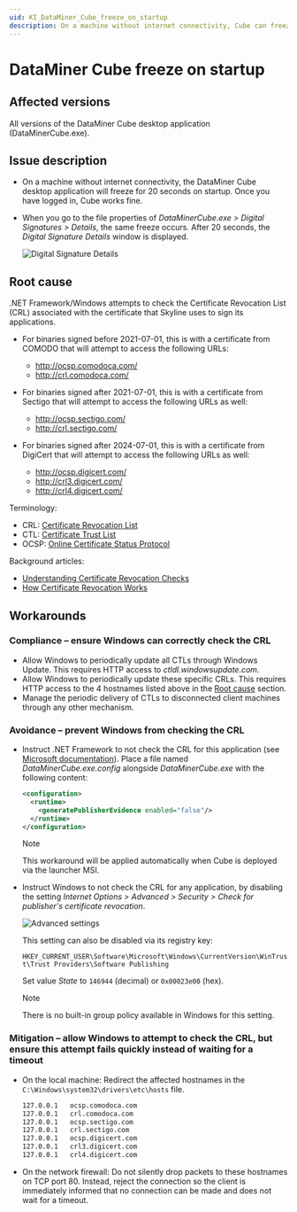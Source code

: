 ```yaml
---
uid: KI_DataMiner_Cube_freeze_on_startup
description: On a machine without internet connectivity, Cube can freeze for 20 seconds on startup. To avoid this, ensure Windows can correctly check the CRL.
---
```


# DataMiner Cube freeze on startup

## Affected versions

All versions of the DataMiner Cube desktop application (DataMinerCube.exe).

## Issue description

- On a machine without internet connectivity, the DataMiner Cube desktop application will freeze for 20 seconds on startup. Once you have logged in, Cube works fine.
- When you go to the file properties of *DataMinerCube.exe > Digital Signatures > Details*, the same freeze occurs. After 20 seconds, the *Digital Signature Details* window is displayed.

    ![Digital Signature Details](~/dataminer/images/CRL-Freeze-Signature-Details.png)

## Root cause

.NET Framework/Windows attempts to check the Certificate Revocation List (CRL) associated with the certificate that Skyline uses to sign its applications.

- For binaries signed before 2021-07-01, this is with a certificate from COMODO that will attempt to access the following URLs:

  - <http://ocsp.comodoca.com/>
  - <http://crl.comodoca.com/>

- For binaries signed after 2021-07-01, this is with a certificate from Sectigo that will attempt to access the following URLs as well:

  - <http://ocsp.sectigo.com/>
  - <http://crl.sectigo.com/>

- For binaries signed after 2024-07-01, this is with a certificate from DigiCert that will attempt to access the following URLs as well:

  - <http://ocsp.digicert.com/>
  - <http://crl3.digicert.com/>
  - <http://crl4.digicert.com/>

Terminology:

- CRL: [Certificate Revocation List](https://en.wikipedia.org/wiki/Certificate_revocation_list)
- CTL: [Certificate Trust List](https://docs.microsoft.com/en-us/windows/win32/seccrypto/certificate-trust-list-overview)
- OCSP: [Online Certificate Status Protocol](https://en.wikipedia.org/wiki/Online_Certificate_Status_Protocol)

Background articles:

- [Understanding Certificate Revocation Checks](https://docs.microsoft.com/en-us/archive/blogs/ieinternals/understanding-certificate-revocation-checks)
- [How Certificate Revocation Works](https://docs.microsoft.com/en-us/previous-versions/windows/it-pro/windows-server-2008-R2-and-2008/ee619754(v=ws.10))

## Workarounds

### Compliance – ensure Windows can correctly check the CRL

- Allow Windows to periodically update all CTLs through Windows Update. This requires HTTP access to *ctldl.windowsupdate.com*.
- Allow Windows to periodically update these specific CRLs. This requires HTTP access to the 4 hostnames listed above in the [Root cause](#root-cause) section.
- Manage the periodic delivery of CTLs to disconnected client machines through any other mechanism.

### Avoidance – prevent Windows from checking the CRL

- Instruct .NET Framework to not check the CRL for this application (see [Microsoft documentation](https://docs.microsoft.com/en-us/dotnet/framework/configure-apps/file-schema/runtime/generatepublisherevidence-element)). Place a file named *DataMinerCube.exe.config* alongside *DataMinerCube.exe* with the following content:

  ```xml
  <configuration>
    <runtime>
      <generatePublisherEvidence enabled="false"/>
    </runtime>
  </configuration>
  ```

  > [!NOTE]
  > This workaround will be applied automatically when Cube is deployed via the launcher MSI.

- Instruct Windows to not check the CRL for any application, by disabling the setting *Internet Options > Advanced > Security > Check for publisher's certificate revocation*.

  ![Advanced settings](~/dataminer/images/CRL-Freeze-IE-Advanced-Settings.png)

  This setting can also be disabled via its registry key:

  `HKEY_CURRENT_USER\Software\Microsoft\Windows\CurrentVersion\WinTrust\Trust Providers\Software Publishing`

  Set value *State* to `146944` (decimal) or `0x00023e00` (hex).

  > [!NOTE]
  > There is no built-in group policy available in Windows for this setting.

### Mitigation – allow Windows to attempt to check the CRL, but ensure this attempt fails quickly instead of waiting for a timeout

- On the local machine: Redirect the affected hostnames in the `C:\Windows\system32\drivers\etc\hosts` file.

  ```txt
  127.0.0.1   ocsp.comodoca.com
  127.0.0.1   crl.comodoca.com
  127.0.0.1   ocsp.sectigo.com
  127.0.0.1   crl.sectigo.com
  127.0.0.1   ocsp.digicert.com
  127.0.0.1   crl3.digicert.com
  127.0.0.1   crl4.digicert.com
  ```

- On the network firewall: Do not silently drop packets to these hostnames on TCP port 80. Instead, reject the connection so the client is immediately informed that no connection can be made and does not wait for a timeout.
